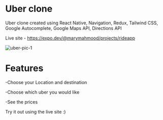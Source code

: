 # Uber clone 

Uber clone created using React Native, Navigation, Redux, Tailwind CSS, Google Autocomplete, Google Maps API, Directions API

Live site - https://expo.dev/@marymahmood/projects/rideapp

![uber-pic-1](https://user-images.githubusercontent.com/86771291/138262472-91935e2b-47ad-4a78-a1ab-6fe9bc5c1ea4.png)

# Features

-Choose your Location and destination

-Choose which uber you would like 

-See the prices

Try it out using the live site :)
